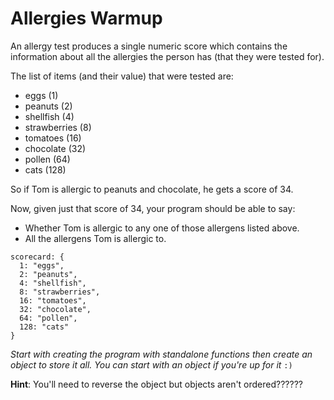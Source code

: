 # Allergies Warmup

An allergy test produces a single numeric score which contains the information about all the allergies the person has (that they were tested for).

The list of items (and their value) that were tested are:

- eggs (1)
- peanuts (2)
- shellfish (4)
- strawberries (8)
- tomatoes (16)
- chocolate (32)
- pollen (64)
- cats (128)

So if Tom is allergic to peanuts and chocolate, he gets a score of 34.

Now, given just that score of 34, your program should be able to say:

- Whether Tom is allergic to any one of those allergens listed above.
- All the allergens Tom is allergic to.

```
scorecard: {
  1: "eggs",
  2: "peanuts",
  4: "shellfish",
  8: "strawberries",
  16: "tomatoes",
  32: "chocolate",
  64: "pollen",
  128: "cats"
}
```
*Start with creating the program with standalone functions then create an object to store it all. You can start with an object if you're up for it* `:)`

**Hint**: You'll need to reverse the object but objects aren't ordered??????